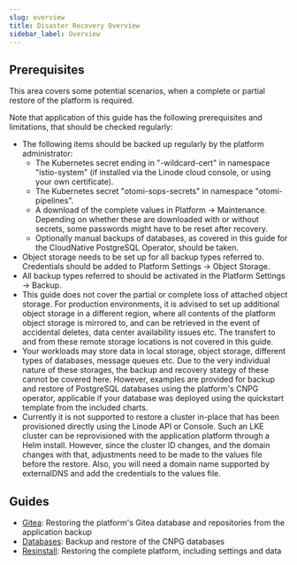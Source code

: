 ```yaml
---
slug: overview
title: Disaster Recovery Overview
sidebar_label: Overview
---
```


## Prerequisites

This area covers some potential scenarios, when a complete or partial restore of the platform is required.

Note that application of this guide has the following prerequisites and limitations, that should be checked regularly:

* The following items should be backed up regularly by the platform administrator:
  - The Kubernetes secret ending in "-wildcard-cert" in namespace "istio-system" (if installed via the Linode cloud console, or using your own certificate).
  - The Kubernetes secret "otomi-sops-secrets" in namespace "otomi-pipelines".
  - A download of the complete values in Platform -> Maintenance. Depending on whether these are downloaded with or without secrets, some passwords might have to be reset after recovery.
  - Optionally manual backups of databases, as covered in this guide for the CloudNative PostgreSQL Operator, should be taken.
* Object storage needs to be set up for all backup types referred to. Credentials should be added to Platform Settings -> Object Storage.
* All backup types referred to should be activated in the Platform Settings -> Backup.
* This guide does not cover the partial or complete loss of attached object storage. For production environments, it is advised to set up additional object storage in a different region, where all contents of the platform object storage is mirrored to, and can be retrieved in the event of accidental deletes, data center availability issues etc. The transfert to and from these remote storage locations is not covered in this guide.
* Your workloads may store data in local storage, object storage, different types of databases, message queues etc. Due to the very individual nature of these storages, the backup and recovery stategy of these cannot be covered here. However, examples are provided for backup and restore of PostgreSQL databases using the platform's CNPG operator, applicable if your database was deployed using the quickstart template from the included charts.
* Currently it is not supported to restore a cluster in-place that has been provisioned directly using the Linode API or Console. Such an LKE cluster can be reprovisioned with the application platform through a Helm install. However, since the cluster ID changes, and the domain changes with that, adjustments need to be made to the values file before the restore. Also, you will need a domain name supported by externalDNS and add the credentials to the values file.

## Guides

* [Gitea](gitea.md): Restoring the platform's Gitea database and repositories from the application backup
* [Databases](platform-databases.md): Backup and restore of the CNPG databases
* [Resinstall](plaform-reinstall.md): Restoring the complete platform, including settings and data
